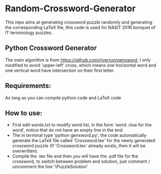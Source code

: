 # Random-Crossword-Generator
This repo aims at generating crossword puzzle randomly and generating the corresponding LaTeX file, this code is used for NASIT 2016 bonquet of IT terminology puzzles.
## Python Crossword Generator
The main algorithm is from https://github.com/riverrun/genxword, I only modified to avoid 'upper-left' cross, which means one horizontal word and one vertical word have intersection on their first letter.
## Requirements:
As long as you can compile python code and LaTeX code
## How to use:
* First edit words.txt to modify word list, in the form 'word: clue for the word', notice that do not have an empty line in the end.
* The in terminal type 'python genxword.py', the code automatically generate the LaTeX file called 'Crossword.tex' for the newly generated crossword puzzle (If 'Crossword.tex' already exists, then it will be overwritten).
* Compile the .tex file and then you will have the .pdf file for the crossword, to switch between problem and solution, just comment / uncomment the line '\PuzzleSolution'
